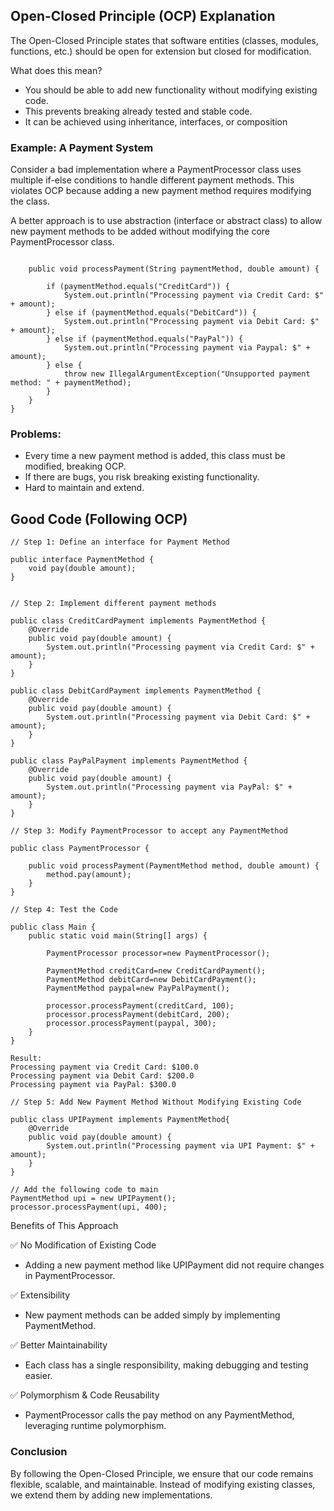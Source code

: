 ## Open-Closed Principle (OCP) Explanation

The Open-Closed Principle states that software entities (classes, modules, functions, etc.) should be open for extension but closed for modification.

What does this mean? 
- You should be able to add new functionality without modifying existing code. 
- This prevents breaking already tested and stable code. 
- It can be achieved using inheritance, interfaces, or composition

### Example: A Payment System

Consider a bad implementation where a PaymentProcessor class uses multiple if-else conditions to handle different payment methods. This violates OCP because adding a new payment method requires modifying the class.

A better approach is to use abstraction (interface or abstract class) to allow new payment methods to be added without modifying the core PaymentProcessor class.

```public class PaymentProcessor {

    public void processPayment(String paymentMethod, double amount) {

        if (paymentMethod.equals("CreditCard")) {
            System.out.println("Processing payment via Credit Card: $" + amount);
        } else if (paymentMethod.equals("DebitCard")) {
            System.out.println("Processing payment via Debit Card: $" + amount);
        } else if (paymentMethod.equals("PayPal")) {
            System.out.println("Processing payment via Paypal: $" + amount);
        } else {
            throw new IllegalArgumentException("Unsupported payment method: " + paymentMethod);
        }
    }
}
```

### Problems:
- Every time a new payment method is added, this class must be modified, breaking OCP.
- If there are bugs, you risk breaking existing functionality.
- Hard to maintain and extend.


## Good Code (Following OCP)

```
// Step 1: Define an interface for Payment Method

public interface PaymentMethod {
    void pay(double amount);
}


// Step 2: Implement different payment methods

public class CreditCardPayment implements PaymentMethod {
    @Override
    public void pay(double amount) {
        System.out.println("Processing payment via Credit Card: $" + amount);
    }
}

public class DebitCardPayment implements PaymentMethod {
    @Override
    public void pay(double amount) {
        System.out.println("Processing payment via Debit Card: $" + amount);
    }
}

public class PayPalPayment implements PaymentMethod {
    @Override
    public void pay(double amount) {
        System.out.println("Processing payment via PayPal: $" + amount);
    }
}

// Step 3: Modify PaymentProcessor to accept any PaymentMethod

public class PaymentProcessor {

    public void processPayment(PaymentMethod method, double amount) {
        method.pay(amount);
    }
}

// Step 4: Test the Code

public class Main {
    public static void main(String[] args) {

        PaymentProcessor processor=new PaymentProcessor();

        PaymentMethod creditCard=new CreditCardPayment();
        PaymentMethod debitCard=new DebitCardPayment();
        PaymentMethod paypal=new PayPalPayment();

        processor.processPayment(creditCard, 100);
        processor.processPayment(debitCard, 200);
        processor.processPayment(paypal, 300);
    }
}

Result: 
Processing payment via Credit Card: $100.0
Processing payment via Debit Card: $200.0
Processing payment via PayPal: $300.0

// Step 5: Add New Payment Method Without Modifying Existing Code

public class UPIPayment implements PaymentMethod{
    @Override
    public void pay(double amount) {
        System.out.println("Processing payment via UPI Payment: $" + amount);
    }
}

// Add the following code to main 
PaymentMethod upi = new UPIPayment();
processor.processPayment(upi, 400);

```

Benefits of This Approach 

✅ No Modification of Existing Code
- Adding a new payment method like UPIPayment did not require changes in PaymentProcessor.

✅ Extensibility
- New payment methods can be added simply by implementing PaymentMethod.

✅ Better Maintainability
- Each class has a single responsibility, making debugging and testing easier. 

✅ Polymorphism & Code Reusability
- PaymentProcessor calls the pay method on any PaymentMethod, leveraging runtime polymorphism.

### Conclusion
By following the Open-Closed Principle, we ensure that our code remains flexible, scalable, and maintainable. Instead of modifying existing classes, we extend them by adding new implementations.
